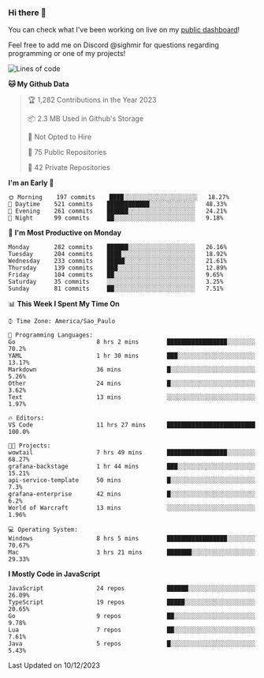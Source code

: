 ### Hi there 👋

<!--
**guicaulada/guicaulada** is a ✨ _special_ ✨ repository because its `README.md` (this file) appears on your GitHub profile.

Here are some ideas to get you started:

- 🔭 I’m currently working on ...
- 🌱 I’m currently learning ...
- 👯 I’m looking to collaborate on ...
- 🤔 I’m looking for help with ...
- 💬 Ask me about ...
- 📫 How to reach me: ...
- 😄 Pronouns: ...
- ⚡ Fun fact: ...
-->

You can check what I've been working on live on my [public dashboard](https://guicaulada.grafana.net/public-dashboards/7b7f644500ec4e6cb5d7a4e7b5ed0dab)!

Feel free to add me on Discord @sighmir for questions regarding programming or one of my projects!

<!--START_SECTION:waka-->
![Lines of code](https://img.shields.io/badge/From%20Hello%20World%20I%27ve%20Written-20.3%20million%20lines%20of%20code-blue)

**🐱 My Github Data** 

> 🏆 1,282 Contributions in the Year 2023
 > 
> 📦 2.3 MB Used in Github's Storage 
 > 
> 🚫 Not Opted to Hire
 > 
> 📜 75 Public Repositories 
 > 
> 🔑 42 Private Repositories  
 > 
**I'm an Early 🐤** 

```text
🌞 Morning    197 commits    ████░░░░░░░░░░░░░░░░░░░░░   18.27% 
🌆 Daytime    521 commits    ████████████░░░░░░░░░░░░░   48.33% 
🌃 Evening    261 commits    ██████░░░░░░░░░░░░░░░░░░░   24.21% 
🌙 Night      99 commits     ██░░░░░░░░░░░░░░░░░░░░░░░   9.18%

```
📅 **I'm Most Productive on Monday** 

```text
Monday       282 commits    ██████░░░░░░░░░░░░░░░░░░░   26.16% 
Tuesday      204 commits    ████░░░░░░░░░░░░░░░░░░░░░   18.92% 
Wednesday    233 commits    █████░░░░░░░░░░░░░░░░░░░░   21.61% 
Thursday     139 commits    ███░░░░░░░░░░░░░░░░░░░░░░   12.89% 
Friday       104 commits    ██░░░░░░░░░░░░░░░░░░░░░░░   9.65% 
Saturday     35 commits     ░░░░░░░░░░░░░░░░░░░░░░░░░   3.25% 
Sunday       81 commits     ██░░░░░░░░░░░░░░░░░░░░░░░   7.51%

```


📊 **This Week I Spent My Time On** 

```text
⌚︎ Time Zone: America/Sao_Paulo

💬 Programming Languages: 
Go                       8 hrs 2 mins        █████████████████░░░░░░░░   70.2% 
YAML                     1 hr 30 mins        ███░░░░░░░░░░░░░░░░░░░░░░   13.17% 
Markdown                 36 mins             █░░░░░░░░░░░░░░░░░░░░░░░░   5.26% 
Other                    24 mins             █░░░░░░░░░░░░░░░░░░░░░░░░   3.62% 
Text                     13 mins             ░░░░░░░░░░░░░░░░░░░░░░░░░   1.97%

🔥 Editors: 
VS Code                  11 hrs 27 mins      █████████████████████████   100.0%

🐱‍💻 Projects: 
wowtail                  7 hrs 49 mins       █████████████████░░░░░░░░   68.27% 
grafana-backstage        1 hr 44 mins        ███░░░░░░░░░░░░░░░░░░░░░░   15.21% 
api-service-template     50 mins             █░░░░░░░░░░░░░░░░░░░░░░░░   7.3% 
grafana-enterprise       42 mins             █░░░░░░░░░░░░░░░░░░░░░░░░   6.2% 
World of Warcraft        13 mins             ░░░░░░░░░░░░░░░░░░░░░░░░░   1.96%

💻 Operating System: 
Windows                  8 hrs 5 mins        █████████████████░░░░░░░░   70.67% 
Mac                      3 hrs 21 mins       ███████░░░░░░░░░░░░░░░░░░   29.33%

```

**I Mostly Code in JavaScript** 

```text
JavaScript               24 repos            ██████░░░░░░░░░░░░░░░░░░░   26.09% 
TypeScript               19 repos            █████░░░░░░░░░░░░░░░░░░░░   20.65% 
Go                       9 repos             ██░░░░░░░░░░░░░░░░░░░░░░░   9.78% 
Lua                      7 repos             ██░░░░░░░░░░░░░░░░░░░░░░░   7.61% 
Java                     5 repos             █░░░░░░░░░░░░░░░░░░░░░░░░   5.43%

```



 Last Updated on 10/12/2023
<!--END_SECTION:waka-->
